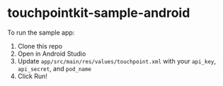 # touchpointkit-sample-android

To run the sample app:
1. Clone this repo
2. Open in Android Studio
3. Update `app/src/main/res/values/touchpoint.xml` with your `api_key`, `api_secret`, and `pod_name`
4. Click Run!
